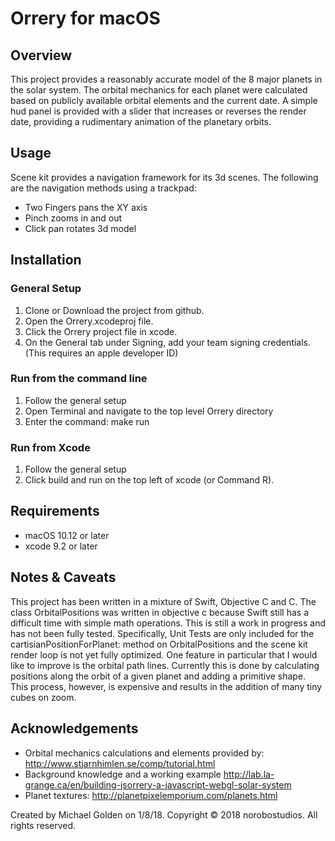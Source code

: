 


#  Orrery for macOS
## Overview
This project provides a reasonably accurate model of the 8 major planets in the solar system. The orbital mechanics for each planet were calculated based on publicly available orbital elements and the current date. A simple hud panel is provided with a slider that increases or reverses the render date, providing a rudimentary animation of the planetary orbits. 

## Usage
Scene kit provides a navigation framework for its 3d scenes. The following are the navigation methods using a trackpad:
* Two Fingers pans the XY axis
* Pinch zooms in and out
* Click pan rotates 3d model

## Installation
### General Setup
1. Clone or Download the project from github.
2. Open the Orrery.xcodeproj file.
3. Click the Orrery project file in xcode.
4. On the General tab under Signing, add your team signing credentials. (This requires an apple developer ID)
### Run from the command line
1. Follow the general setup
2. Open Terminal and navigate to the top level Orrery directory
3. Enter the command: make run
### Run from Xcode
1. Follow the general setup
2. Click build and run on the top left of xcode (or Command R).

## Requirements
* macOS 10.12 or later
* xcode 9.2 or later

## Notes & Caveats
This project has been written in a mixture of Swift, Objective C and C. The class OrbitalPositions was written in objective c because Swift still has a difficult time with simple math operations. This is still a work in progress and has not been fully tested. Specifically, Unit Tests are only included for the cartisianPositionForPlanet: method on OrbitalPositions and the scene kit render loop is not yet fully optimized. One feature in particular that I would like to improve is the orbital path lines. Currently this is done by calculating positions along the orbit of a given planet and adding a primitive shape. This process, however, is expensive and results in the addition of many tiny cubes on zoom. 

## Acknowledgements
* Orbital mechanics calculations and elements provided by: http://www.stjarnhimlen.se/comp/tutorial.html
* Background knowledge and a working example http://lab.la-grange.ca/en/building-jsorrery-a-javascript-webgl-solar-system
* Planet textures: http://planetpixelemporium.com/planets.html

Created by Michael Golden on 1/8/18.
Copyright © 2018 norobostudios. All rights reserved.
